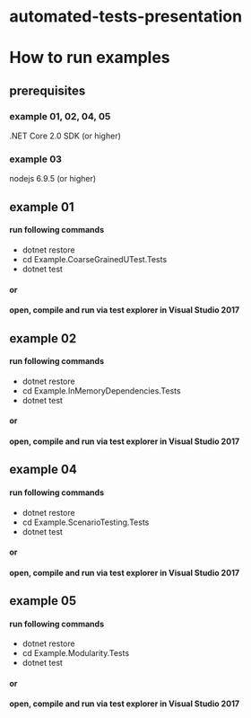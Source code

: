 # automated-tests-presentation

# How to run examples

## prerequisites

### example 01, 02, 04, 05
.NET Core 2.0 SDK (or higher)

### example 03
nodejs  6.9.5 (or higher)

## example 01
#### run following commands
* dotnet restore
* cd Example.CoarseGrainedUTest.Tests 
* dotnet test
#### or
#### open, compile and run via test explorer in Visual Studio 2017

## example 02
#### run following commands
* dotnet restore
* cd Example.InMemoryDependencies.Tests
* dotnet test
#### or
#### open, compile and run via test explorer in Visual Studio 2017

## example 04
#### run following commands
* dotnet restore
* cd Example.ScenarioTesting.Tests
* dotnet test
#### or
#### open, compile and run via test explorer in Visual Studio 2017

## example 05
#### run following commands
* dotnet restore
* cd Example.Modularity.Tests
* dotnet test
#### or
#### open, compile and run via test explorer in Visual Studio 2017